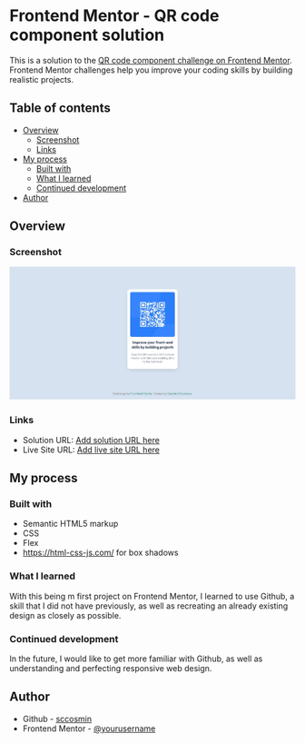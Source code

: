 # Frontend Mentor - QR code component solution

This is a solution to the [QR code component challenge on Frontend Mentor](https://www.frontendmentor.io/challenges/qr-code-component-iux_sIO_H). Frontend Mentor challenges help you improve your coding skills by building realistic projects. 

## Table of contents

- [Overview](#overview)
  - [Screenshot](#screenshot)
  - [Links](#links)
- [My process](#my-process)
  - [Built with](#built-with)
  - [What I learned](#what-i-learned)
  - [Continued development](#continued-development)
- [Author](#author)

## Overview

### Screenshot

![My design](./screenshot.jpeg)

### Links

- Solution URL: [Add solution URL here](https://github.com/sccosmin/frontend-mentor-qr)
- Live Site URL: [Add live site URL here](https://your-live-site-url.com)

## My process

### Built with

- Semantic HTML5 markup
- CSS 
- Flex
- https://html-css-js.com/ for box shadows

### What I learned

With this being m first project on Frontend Mentor, I learned to use Github, a skill that I did not have previously, as well as recreating an already existing design as closely as possible.

### Continued development

In the future, I would like to get more familiar with Github, as well as understanding and perfecting responsive web design.

## Author

- Github - [sccosmin](https://github.com/sccosmin)
- Frontend Mentor - [@yourusername](https://www.frontendmentor.io/profile/sccosmin)